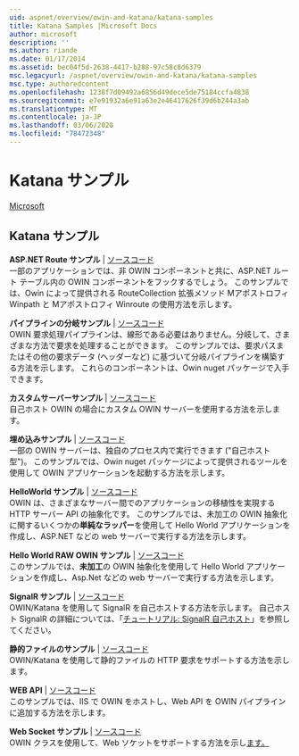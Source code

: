 ```yaml
---
uid: aspnet/overview/owin-and-katana/katana-samples
title: Katana Samples |Microsoft Docs
author: microsoft
description: ''
ms.author: riande
ms.date: 01/17/2014
ms.assetid: bec04f5d-2638-4417-b288-97c58c8d6379
msc.legacyurl: /aspnet/overview/owin-and-katana/katana-samples
msc.type: authoredcontent
ms.openlocfilehash: 1238f7d09492a6856d49dece5de75184ccfa4838
ms.sourcegitcommit: e7e91932a6e91a63e2e46417626f39d6b244a3ab
ms.translationtype: MT
ms.contentlocale: ja-JP
ms.lasthandoff: 03/06/2020
ms.locfileid: "78472348"
---
```

# <a name="katana-samples"></a>Katana サンプル

[Microsoft](https://github.com/microsoft)

## <a name="katana-samples"></a>Katana サンプル

**ASP.NET Route サンプル** | [ソースコード](https://github.com/aspnet/samples/tree/master/samples/aspnet/Katana/AspNetRoutes)  
一部のアプリケーションでは、非 OWIN コンポーネントと共に、ASP.NET ルート テーブル内の OWIN コンポーネントをフックするでしょう。 このサンプルでは、Owin によって提供される RouteCollection 拡張メソッド Mアポストロフィ Winpath と Mアポストロフィ Winroute の使用方法を示します。

**パイプラインの分岐サンプル** | [ソースコード](https://github.com/aspnet/samples/tree/master/samples/aspnet/Katana/BranchingPipelines)  
OWIN 要求処理パイプラインは、線形である必要はありません。分岐して、さまざまな方法で要求を処理することができます。 このサンプルでは、要求パスまたはその他の要求データ (ヘッダーなど) に基づいて分岐パイプラインを構築する方法を示します。 これらのコンポーネントは、Owin nuget パッケージで入手できます。

**カスタムサーバーサンプル** | [ソースコード](https://github.com/aspnet/samples/tree/master/samples/aspnet/Katana/CustomServer)   
自己ホスト OWIN の場合にカスタム OWIN サーバーを使用する方法を示します。

**埋め込みサンプル** | [ソースコード](https://github.com/aspnet/samples/tree/master/samples/aspnet/Katana/Embedded)  
一部の OWIN サーバーは、独自のプロセス内で実行できます (&quot;自己ホスト型&quot;)。 このサンプルでは、Owin nuget パッケージによって提供されるツールを使用して OWIN アプリケーションを起動する方法を示します。

**HelloWorld サンプル** | [ソースコード](https://github.com/aspnet/samples/tree/master/samples/aspnet/Katana/HelloWorld)  
OWIN は、さまざまなサーバー間でのアプリケーションの移植性を実現する HTTP サーバー API の抽象化です。 このサンプルでは、未加工の OWIN 抽象化に関するいくつかの**単純なラッパー**を使用して Hello World アプリケーションを作成し、ASP.NET などの web サーバーで実行する方法を示します。

**Hello World RAW OWIN サンプル** | [ソースコード](https://github.com/aspnet/samples/tree/master/samples/aspnet/Katana/HelloWorldRawOwin)  
このサンプルでは、**未加工**の OWIN 抽象化を使用して Hello World アプリケーションを作成し、Asp.Net などの web サーバーで実行する方法を示します。

**SignalR サンプル** | [ソースコード](https://github.com/aspnet/samples/tree/master/samples/aspnet/Katana/SignalR)  
OWIN/Katana を使用して SignalR を自己ホストする方法を示します。 自己ホスト SignalR の詳細については、「[チュートリアル: SignalR 自己ホスト](../../../signalr/overview/deployment/tutorial-signalr-self-host.md)」を参照してください。

**静的ファイルのサンプル** | [ソースコード](https://github.com/aspnet/samples/tree/master/samples/aspnet/Katana/StaticFilesSample)   
OWIN/Katana を使用して静的ファイルの HTTP 要求をサポートする方法を示します。

**WEB API** | [ソースコード](https://github.com/aspnet/samples/tree/master/samples/aspnet/Katana/WebApi)   
このサンプルでは、IIS で OWIN をホストし、Web API を OWIN パイプラインに追加する方法を示します。

**Web Socket サンプル** | [ソースコード](https://github.com/aspnet/samples/tree/master/samples/aspnet/Katana/WebSocketSample)   
OWIN クラスを使用して、Web ソケットをサポートする方法を示し[ます。](https://msdn.microsoft.com/library/system.net.websockets.websocket(v=vs.110).aspx)
